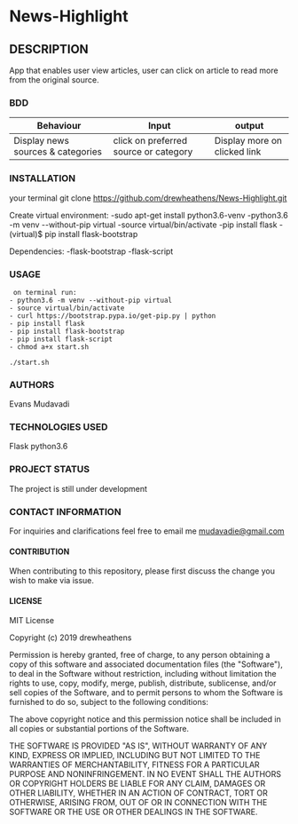 # News-Highlight

## DESCRIPTION

App that enables user view articles, user can click on article to read more from the original source.

### BDD
|Behaviour|Input|output|
|---------|-----|------|
|Display news sources & categories|click on preferred source or category|Display more on clicked link|  


### INSTALLATION
 your terminal git clone https://github.com/drewheathens/News-Highlight.git

 Create virtual environment:
 -sudo apt-get install python3.6-venv
 -python3.6 -m venv --without-pip virtual
 -source virtual/bin/activate
 -pip install flask
 -(virtual)$ pip install flask-bootstrap

 Dependencies:
 -flask-bootstrap
 -flask-script

### USAGE
     on terminal run:
    - python3.6 -m venv --without-pip virtual
    - source virtual/bin/activate
    - curl https://bootstrap.pypa.io/get-pip.py | python
    - pip install flask
    - pip install flask-bootstrap
    - pip install flask-script
    - chmod a+x start.sh

    ./start.sh


### AUTHORS

Evans Mudavadi

### TECHNOLOGIES USED

Flask
python3.6

### PROJECT STATUS

The project is still under development

### CONTACT INFORMATION

For inquiries and clarifications feel free to email me mudavadie@gmail.com

#### **CONTRIBUTION**

When contributing to this repository, please first discuss the change you wish to make via issue.

#### LICENSE

MIT License

Copyright (c) 2019 drewheathens

Permission is hereby granted, free of charge, to any person obtaining a copy
of this software and associated documentation files (the "Software"), to deal
in the Software without restriction, including without limitation the rights
to use, copy, modify, merge, publish, distribute, sublicense, and/or sell
copies of the Software, and to permit persons to whom the Software is
furnished to do so, subject to the following conditions:

The above copyright notice and this permission notice shall be included in all
copies or substantial portions of the Software.

THE SOFTWARE IS PROVIDED "AS IS", WITHOUT WARRANTY OF ANY KIND, EXPRESS OR
IMPLIED, INCLUDING BUT NOT LIMITED TO THE WARRANTIES OF MERCHANTABILITY,
FITNESS FOR A PARTICULAR PURPOSE AND NONINFRINGEMENT. IN NO EVENT SHALL THE
AUTHORS OR COPYRIGHT HOLDERS BE LIABLE FOR ANY CLAIM, DAMAGES OR OTHER
LIABILITY, WHETHER IN AN ACTION OF CONTRACT, TORT OR OTHERWISE, ARISING FROM,
OUT OF OR IN CONNECTION WITH THE SOFTWARE OR THE USE OR OTHER DEALINGS IN THE
SOFTWARE.
